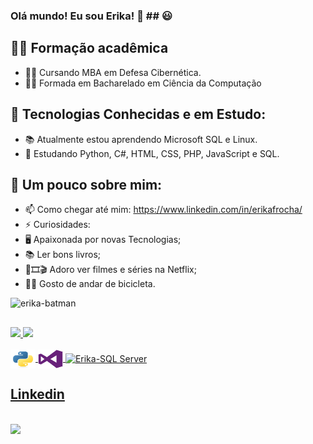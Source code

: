 ### Olá mundo! Eu sou Erika! 👋 ## :smiley: 
##
##  👩‍🎓 Formação acadêmica

- 👩‍🎓 Cursando MBA em Defesa Cibernética.
- 👩‍🎓 Formada em Bacharelado em Ciência da Computação
  
## 🚀 Tecnologias Conhecidas e em Estudo:

- 📚 Atualmente estou aprendendo Microsoft SQL e Linux.
- 🌱 Estudando Python, C#, HTML, CSS, PHP, JavaScript e SQL.
  
## 👩 Um pouco sobre mim:
- 📫 Como chegar até mim: https://www.linkedin.com/in/erikafrocha/
- ⚡ Curiosidades:
- 🖥️ Apaixonada por novas Tecnologias;
- 📚 Ler bons livros;
- 🎥🎞️🎬 Adoro ver filmes e séries na Netflix;
- 🚴🚵 Gosto de andar de bicicleta.

<img align="top" alt="erika-batman" src="https://gifs.eco.br/wp-content/uploads/2022/07/gifs-do-batman-2.gif"><br>

 ##

 <div>
  <a href="https://github.com/erikafrochati">
  <img height="170em" src="https://github-readme-stats.vercel.app/api?username=erikafrochati&show_icons=true&theme=dark&include_all_commits=true&count_private=true"/>
  <img height="170em" src="https://github-readme-stats.vercel.app/api/top-langs/?username=erikafrochati&layout=compact&langs_count=16&theme=dark"/>
 </div>

<div style="display: inline_block"><br>
  <img align="center" alt="Erika-Python" height="30" width="40" src="https://raw.githubusercontent.com/devicons/devicon/master/icons/python/python-original.svg">
  <img align="center" alt="Erika-Visual Studio" height="30" width="40" src="https://github.com/devicons/devicon/blob/master/icons/visualstudio/visualstudio-plain.svg">
  <img align="center" alt="Erika-SQL Server"  "-" src="https://img.shields.io/badge/Microsoft_SQL_Server-CC2927?style=for-the-badge&logo=microsoft-sql-server&logoColor=white">
</div>



 ## Linkedin
<div style="display: inline_block"><br>
     <a href="https://www.linkedin.com/in/erikafrocha/" target="_blank"><img src="https://img.shields.io/badge/-LinkedIn-%230077B5?style=for-the-badge&logo=linkedin&logoColor=white" target="_blank"></a>
 </div>
     
